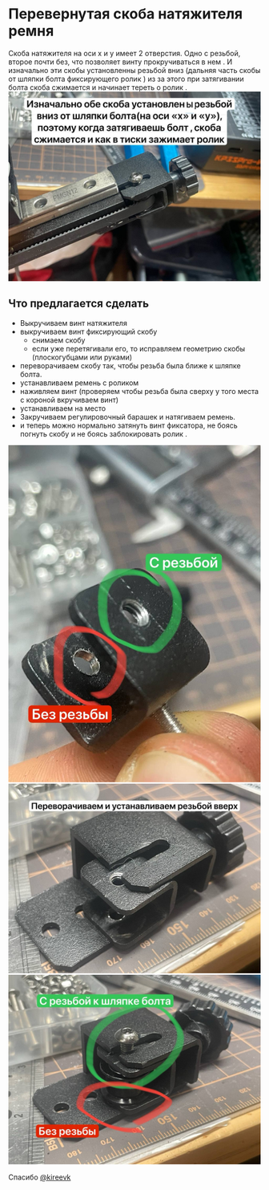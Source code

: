 # Перевернутая скоба натяжителя ремня

Скоба натяжителя на оси х и у имеет 2 отверстия. Одно с резьбой, второе почти без, что позволяет винту прокручиваться в нем . И изначально эти скобы установленны резьбой вниз (дальняя часть скобы от шляпки болта фиксирующего ролик ) из за этого при затягивании болта скоба сжимается и начинает тереть о ролик .
![inverted bracket 1](../img/inverted_bracket_1.jpg)

## Что предлагается сделать
- Выкручиваем винт натяжителя
- выкручиваем винт фиксирующий скобу
  - снимаем скобу
  - если уже перетягивали его, то исправляем геометрию скобы (плоскогубцами или руками)
- переворачиваем скобу так, чтобы резьба была ближе к шляпке болта.
- устанавливаем ремень с роликом
- наживляем винт (проверяем чтобы резьба была сверху у того места с короной вкручиваем винт)
- устанавливаем на место
- Закручиваем регулировочный барашек и натягиваем ремень.
- и теперь можно нормально затянуть винт фиксатора, не боясь погнуть скобу и не боясь заблокировать ролик .

![inverted bracket 2](../img/inverted_bracket_2.jpg)
![inverted bracket 3](../img/inverted_bracket_3.jpg)
![inverted bracket 4](../img/inverted_bracket_4.jpg)

Спасибо [@kireevk](https://t.me/kireevk)